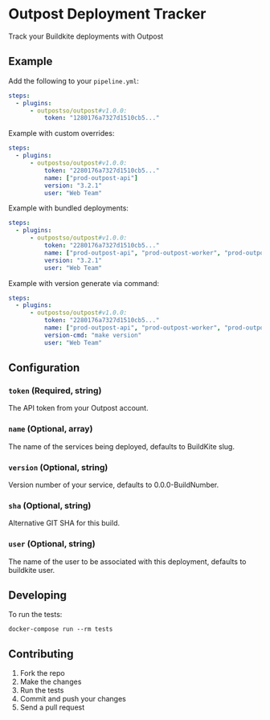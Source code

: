 # Outpost Deployment Tracker

Track your Buildkite deployments with Outpost

## Example

Add the following to your `pipeline.yml`:

```yml
steps:
  - plugins:
      - outpostso/outpost#v1.0.0:
          token: "1280176a7327d1510cb5..."
```

Example with custom overrides:

```yml
steps:
  - plugins:
      - outpostso/outpost#v1.0.0:
          token: "2280176a7327d1510cb5..."
          name: ["prod-outpost-api"]
          version: "3.2.1"
          user: "Web Team"
```

Example with bundled deployments:

```yml
steps:
  - plugins:
      - outpostso/outpost#v1.0.0:
          token: "2280176a7327d1510cb5..."
          name: ["prod-outpost-api", "prod-outpost-worker", "prod-outpost-mail"]
          version: "3.2.1"
          user: "Web Team"
```

Example with version generate via command:

```yml
steps:
  - plugins:
      - outpostso/outpost#v1.0.0:
          token: "2280176a7327d1510cb5..."
          name: ["prod-outpost-api", "prod-outpost-worker", "prod-outpost-mail"]
          version-cmd: "make version"
          user: "Web Team"
```

## Configuration

### `token` (Required, string)

The API token from your Outpost account.

### `name` (Optional, array)

The name of the services being deployed, defaults to BuildKite slug.

### `version` (Optional, string)

Version number of your service, defaults to 0.0.0-BuildNumber.

### `sha` (Optional, string)

Alternative GIT SHA for this build.

### `user` (Optional, string)

The name of the user to be associated with this deployment, defaults to buildkite user.

## Developing

To run the tests:

```shell
docker-compose run --rm tests
```

## Contributing

1. Fork the repo
2. Make the changes
3. Run the tests
4. Commit and push your changes
5. Send a pull request
